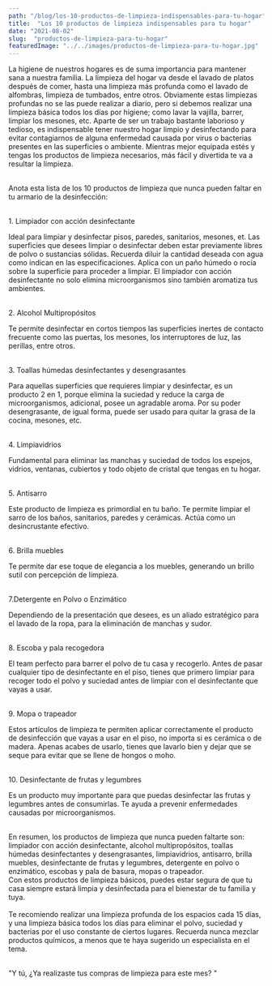 ```yaml
---
path: "/blog/los-10-productos-de-limpieza-indispensables-para-tu-hogar"
title:  "Los 10 productos de limpieza indispensables para tu hogar"
date: "2021-08-02"
slug:  "productos-de-limpieza-para-tu-hogar"
featuredImage: "../../images/productos-de-limpieza-para-tu-hogar.jpg"
---
```

La higiene de nuestros hogares es de suma importancia para mantener sana a nuestra familia.
La limpieza del hogar va desde el lavado de platos después de comer, hasta una limpieza más profunda como el lavado de alfombras, limpieza de tumbados, entre otros. Obviamente estas limpiezas profundas no se las puede realizar a diario, pero si debemos realizar una limpieza básica todos los días por higiene; como lavar la vajilla, barrer, limpiar los mesones, etc.
Aparte de ser un trabajo bastante laborioso y tedioso, es indispensable tener nuestro hogar limpio y desinfectando para evitar contagiarnos de alguna enfermedad causada por virus o bacterias presentes en las superficies o ambiente. Mientras mejor equipada estés y tengas los productos de limpieza necesarios, más fácil y divertida te va a resultar la limpieza. <br/><br/>

Anota esta lista de los 10 productos de limpieza que nunca pueden faltar en tu armario de la desinfección:  <br/><br/>
<div class= "font-normal  text-blue-500 text-base">
<p className="font-bold  text-base ">1. Limpiador con acción desinfectante</p> </div>
Ideal para limpiar y desinfectar pisos, paredes, sanitarios, mesones, et. Las superficies que desees limpiar o desinfectar deben estar previamente libres de polvo o sustancias sólidas. Recuerda diluir la cantidad deseada con agua como indican en las especificaciones. Aplica con un paño húmedo o rocía sobre la superficie para proceder a limpiar. El limpiador con acción desinfectante no solo elimina microorganismos sino también aromatiza tus ambientes.<br/><br/>

<div class= "font-normal  text-blue-500 text-base">
<p className="font-bold  text-base ">2.  Alcohol Multipropósitos</p> </div>
Te permite desinfectar en cortos tiempos las superficies inertes de contacto frecuente como las puertas, los mesones, los interruptores de luz, las perillas, entre otros.<br/><br/>

<div class= "font-normal  text-blue-500 text-base">
<p className="font-bold  text-base ">3. Toallas húmedas desinfectantes y desengrasantes</p> </div>
Para aquellas superficies que requieres limpiar y desinfectar, es un producto 2 en 1, porque elimina la suciedad y reduce la carga de microorganismos, adicional, posee un agradable aroma. Por su poder desengrasante, de igual forma, puede ser usado para quitar la grasa de la cocina, mesones, etc. <br/><br/>

<div class= "font-normal  text-blue-500 text-base">
<p className="font-bold  text-base ">4. Limpiavidrios</p> </div>
Fundamental para eliminar las manchas y suciedad de todos los espejos, vidrios, ventanas, cubiertos y todo objeto de cristal que tengas en tu hogar. <br/><br/>

<div class= "font-normal text-blue-500 text-base">
<p className="font-bold  text-base ">5. Antisarro</p> </div>
Este producto de limpieza es primordial en tu baño. Te permite limpiar el sarro de los baños, sanitarios, paredes y cerámicas.  Actúa como un desincrustante efectivo. <br/><br/>

<div class= "font-normal text-blue-500 text-base">
<p className="font-bold  text-base ">6. Brilla muebles</p> </div>
Te permite dar ese toque de elegancia a los muebles, generando un brillo sutil con percepción de limpieza.<br/><br/>

<div class= "font-normal text-blue-500 text-base">
<p className="font-bold  text-base ">7.Detergente en Polvo o Enzimático</p> </div>
Dependiendo de la presentación que desees, es un aliado estratégico para el lavado de la ropa, para la eliminación de manchas y sudor. <br/><br/>

<div class= "font-normal  text-blue-500 text-base">
<p className="font-bold  text-base ">8. Escoba y pala recogedora</p> </div>
El team perfecto para barrer el polvo de tu casa y recogerlo. Antes de pasar cualquier tipo de desinfectante en el piso, tienes que primero limpiar para recoger todo el polvo y suciedad antes de limpiar con el desinfectante que vayas a usar. <br/><br/>

<div class= "font-normal  text-blue-500 text-base">
<p className="font-bold  text-base ">9. Mopa o trapeador</p> </div>
Estos artículos de limpieza te permiten aplicar correctamente el producto de desinfección que vayas a usar en el piso, no importa si es cerámica o de madera. Apenas acabes de usarlo, tienes que lavarlo bien y dejar que se seque para evitar que se llene de hongos o moho. <br/><br/>

<div class= "font-normal  text-blue-500 text-base">
<p className="font-bold  text-base ">10. Desinfectante de frutas y legumbres</p> </div>
Es un producto muy importante para que puedas desinfectar las frutas y legumbres antes de consumirlas. Te ayuda a prevenir enfermedades causadas por microorganismos. <br/><br/>

En resumen, los productos de limpieza que nunca pueden faltarte son: limpiador con acción desinfectante, alcohol multipropósitos, toallas húmedas desinfectantes y desengrasantes, limpiavidrios, antisarro, brilla muebles, desinfectante de frutas y legumbres, detergente en polvo o enzimático, escobas y pala de basura, mopas o trapeador. <br/>
Con estos productos de limpieza básicos, puedes estar segura de que tu casa siempre estará limpia y desinfectada para el bienestar de tu familia y tuya.  <br/><br/>
Te recomiendo realizar una limpieza profunda de los espacios cada 15 días, y una limpieza básica todos los días para eliminar el polvo, suciedad y bacterias por el uso constante de ciertos lugares. Recuerda nunca mezclar productos químicos, a menos que te haya sugerido un especialista en el tema. <br/><br/>

<div class= " font-semibold text-center text-primary text-xl">
<p className=" font-semibold text-center  text-xl ">"Y tú, ¿Ya realizaste tus compras de limpieza para este mes? " </p> </div>
 <br/> <br/>
